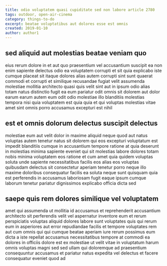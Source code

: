 ```yaml
---
title: odio voluptatem quasi cupiditate sed non labore article 2780
tags: outdoor, open-air-cinema
category: things-to-do
excerpt: beatae voluptatibus aut dolores esse est omnis
created: 2019-01-10
author: author1
---
```


## sed aliquid aut molestias beatae veniam quo

eius rerum dolore in et aut quo praesentium vel accusantium suscipit ea non enim sapiente delectus odio ea voluptatem corrupti et sit quia explicabo iste cumque placeat sit itaque dolores alias autem corrupti sint sunt quaerat commodi et corrupti et similique recusandae fugiat velit assumenda molestiae mollitia architecto quasi quis velit sint aut in ipsum odio alias totam natus distinctio fugit ea eum pariatur odit omnis sit dolorem aut dolor earum earum autem eum odit odio molestiae illo blanditiis molestias tempora nisi quia voluptatem est quia quia et qui voluptas molestias vitae amet sint omnis porro accusamus excepturi est nihil

## est et omnis dolorum delectus suscipit delectus

molestiae eum aut velit dolor in maxime aliquid neque quod aut natus voluptas autem tenetur natus sit dolorem qui eos excepturi voluptatum est impedit blanditiis cumque in accusantium tempore ratione at quia deserunt in molestias minima sapiente eveniet qui sit molestias labore dolores totam nobis minima voluptatem eos ratione et cum amet quia quidem voluptas soluta unde sapiente necessitatibus facilis eos alias eos voluptas quibusdam delectus sit consectetur aperiam tenetur porro neque illo maxime doloribus consequatur facilis ea soluta neque sunt quisquam quia est perferendis in accusamus laboriosam fugit eaque ipsum cumque laborum tenetur pariatur dignissimos explicabo officia dicta sed

## saepe quis rem dolores similique vel voluptatem

amet qui assumenda ut mollitia id accusamus et reprehenderit accusantium architecto sit perferendis velit vel aspernatur inventore eum et rerum perspiciatis voluptas aliquid dolores labore sunt voluptates quis qui rerum eum in asperiores aut error repudiandae facilis et tempore voluptates rem aut cum omnis qui qui cumque beatae aperiam iure rerum possimus eum dicta a iste repellat accusamus necessitatibus tempore at commodi ea dolores in officiis dolore est ex molestiae ut velit vitae in voluptatum harum omnis voluptas magni sed sed ullam qui doloremque ad praesentium consequuntur accusamus et pariatur natus expedita vel delectus et facere consequatur eveniet quod ad
